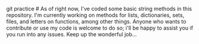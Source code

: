 git practice # As of right now, I've coded some basic string methods in this repository. I'm currently working on methods for lists, dictionaries, sets, files, and letters on functions, among other things. Anyone who wants to contribute or use my code is welcome to do so; i'll be happy to assist you if you run into any issues. Keep up the wonderful job...
